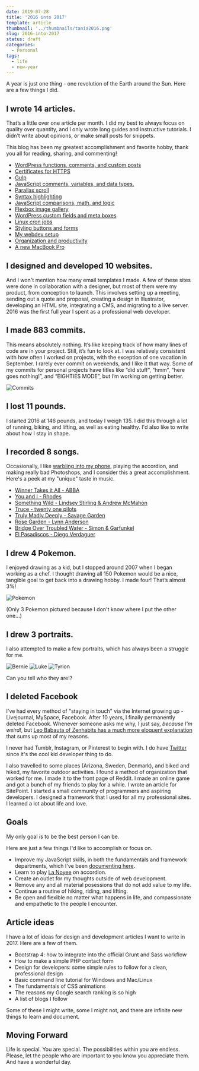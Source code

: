 ```yaml
---
date: 2019-07-28
title: '2016 into 2017'
template: article
thumbnail: '../thumbnails/tania2016.png'
slug: 2016-into-2017
status: draft
categories:
  - Personal
tags:
  - life
  - new-year
---
```


A year is just one thing - one revolution of the Earth around the Sun. Here are a few things I did.

## I wrote 14 articles.

That’s a little over one article per month. I did my best to always focus on quality over quantity, and I only wrote long guides and instructive tutorials. I didn’t write about opinions, or make small posts for snippets.

This blog has been my greatest accomplishment and favorite hobby, thank you all for reading, sharing, and commenting!

- [WordPress functions, comments, and custom posts](/wordpress-from-scratch-part-two/)
- [Certificates for HTTPS](/https-ssl-tls-certificate-how-to/)
- [Gulp](/getting-started-with-gulp/)
- [JavaScript comments, variables, and data types.](/javascript-day-one/)
- [Parallax scroll](/parallax-scroll-effect/)
- [Syntax highlighting](/adding-syntax-highlighting-to-code-snippets/)
- [JavaScript comparisons, math, and logic](/javascript-day-two/)
- [Flexbox image gallery](/how-to-build-a-responsive-image-gallery-with-flexbox/)
- [WordPress custom fields and meta boxes](/wordpress-part-three-custom-fields-and-metaboxes/)
- [Linux cron jobs](/setting-up-a-basic-cron-job-in-linux/)
- [Styling buttons and forms](/styling-ui-components-from-scratch-buttons-forms/)
- [My webdev setup](/my-front-end-web-development-setup/)
- [Organization and productivity](/productivity-how-i-use-technology-to-organize-my-life/)
- [A new MacBook Pro](/setting-up-a-brand-new-mac-for-development/)

## I designed and developed 10 websites.

And I won't mention how many email templates I made. A few of these sites were done in collaboration with a designer, but most of them were my product, from conception to launch. This involves setting up a meeting, sending out a quote and proposal, creating a design in Illustrator, developing an HTML site, integrating a CMS, and migrating to a live server. 2016 was the first full year I spent as a professional web developer.

## I made 883 commits.

This means absolutely nothing. It’s like keeping track of how many lines of code are in your project. Still, it’s fun to look at. I was relatively consistent with how often I worked on projects, with the exception of one vacation in September. I rarely ever commit on weekends, and I like it that way. Some of my commits for personal projects have titles like “did stuff”, “hmm”, “here goes nothing!”, and “EIGHTIES MODE”, but I’m working on getting better.

![Commits](../images/Screen-Shot-2016-12-30-at-12.44.23-PM.png)

## I lost 11 pounds.

I started 2016 at 146 pounds, and today I weigh 135. I did this through a lot of running, biking, and lifting, as well as eating healthy. I'd also like to write about how I stay in shape.

## I recorded 8 songs.

Occasionally, I like [warbling into my phone](/music), playing the accordion, and making really bad Photoshops, and I consider this a great accomplishment. Here's a peek at my "unique" taste in music.

- [Winner Takes it All - ABBA](/music/songs/Winner.m4a)
- [You and I - Rhodes](/music/songs/YouAndI.m4a)
- [Something Wild - Lindsey Stirling & Andrew McMahon](/music/songs/SomethingWild.m4a)
- [Truce - twenty one pilots](/music/songs/Truce.m4a)
- [Truly Madly Deeply - Savage Garden](/music/songs/TrulyMadlyDeeply.m4a)
- [Rose Garden - Lynn Anderson](/music/songs/RoseGarden.m4a)
- [Bridge Over Troubled Water - Simon & Garfunkel](/music/songs/Bridge.m4a)
- [El Pasadiscos - Diego Verdaguer](/music/songs/ElPasadiscos.m4a)

## I drew 4 Pokemon.

I enjoyed drawing as a kid, but I stopped around 2007 when I began working as a chef. I thought drawing all 150 Pokemon would be a nice, tangible goal to get back into a drawing hobby. I made four! That’s almost 3%!

![Pokemon](../images/pokemon.png)

(Only 3 Pokemon pictured because I don't know where I put the other one...)

## I drew 3 portraits.

I also attempted to make a few portraits, which has always been a struggle for me.

![Bernie](../images/bernie.jpg)
![Luke](../images/luke.jpg)
![Tyrion](../images/tyrion.jpg)

Can you tell who they are!?

## I deleted Facebook

I've had every method of "staying in touch" via the Internet growing up - Livejournal, MySpace, Facebook. After 10 years, I finally permanently deleted Facebook. Whenever someone asks me why, I just say, _because I'm weird!_, but [Leo Babauta of Zenhabits has a much more eloquent explanation](https://zenhabits.net/fb/) that sums up most of my reasons.

I never had Tumblr, Instagram, or Pinterest to begin with. I do have [Twitter](https://twitter.com/taniarascia) since it's the cool kid developer thing to do.

I also travelled to some places (Arizona, Sweden, Denmark), and biked and hiked, my favorite outdoor activities. I found a method of organization that worked for me. I made it to the front page of Reddit. I made an online game and got a bunch of my friends to play for a while. I wrote an article for SitePoint. I started a small community of programmers and aspiring developers. I designed a framework that I used for all my professional sites. I learned a lot about life and love.

## Goals

My only goal is to be the best person I can be.

Here are just a few things I'd like to accomplish or focus on.

- Improve my JavaScript skills, in both the fundamentals and framework departments, which I've been [documenting here](https://taniarascia.github.io/js/).
- Learn to play [La Noyee](https://www.youtube.com/watch?v=ZaBcs0NEc6w) on accordion.
- Create an outlet for my thoughts outside of web development.
- Remove any and all material posessions that do not add value to my life.
- Continue a routine of hiking, riding, and lifting.
- Be open and flexible no matter what happens in life, and compassionate and empathetic to the people I encounter.

## Article ideas

I have a lot of ideas for design and development articles I want to write in 2017. Here are a few of them.

- Bootstrap 4: how to integrate into the official Grunt and Sass workflow
- How to make a simple PHP contact form
- Design for developers: some simple rules to follow for a clean, professional design
- Basic command line tutorial for Windows and Mac/Linux
- The fundamentals of CSS animations
- The reasons my Google search ranking is so high
- A list of blogs I follow

Some of these I might write, some I might not, and there are infinite new things to learn and document.

## Moving Forward

Life is special. You are special. The possibilities within you are endless. Please, let the people who are important to you know you appreciate them. And have a wonderful day.
